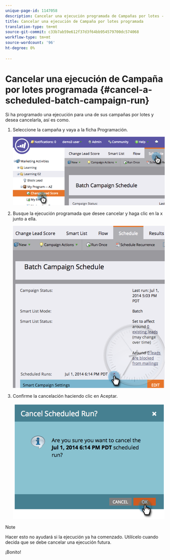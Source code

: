 ```yaml
---
unique-page-id: 1147058
description: Cancelar una ejecución programada de Campañas por lotes - Documentos de marketing - Documentación del producto
title: Cancelar una ejecución de Campaña por lotes programada
translation-type: tm+mt
source-git-commit: c33b7ab59e612f37d3f64bb954579700dc574068
workflow-type: tm+mt
source-wordcount: '96'
ht-degree: 0%

---
```



# Cancelar una ejecución de Campaña por lotes programada {#cancel-a-scheduled-batch-campaign-run}

Si ha programado una ejecución para una de sus campañas por lotes y desea cancelarla, así es como.

1. Seleccione la campaña y vaya a la ficha Programación.

   ![](assets/image2014-9-22-16-3a43-3a10.png)

1. Busque la ejecución programada que desee cancelar y haga clic en la x junto a ella.

   ![](assets/image2014-9-22-16-3a43-3a15.png)

1. Confirme la cancelación haciendo clic en Aceptar.

   ![](assets/image2014-9-22-16-3a43-3a24.png)

>[!NOTE]
>
>Hacer esto no ayudará si la ejecución ya ha comenzado. Utilícelo cuando decida que se debe cancelar una ejecución futura.

¡Bonito!